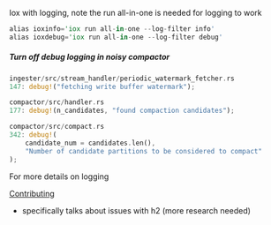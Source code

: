 Iox with logging, note the run all-in-one is needed for logging to work

```rust
alias ioxinfo='iox run all-in-one --log-filter info'
alias ioxdebug='iox run all-in-one --log-filter debug'
```

##### Turn off debug logging in noisy compactor

```rust
ingester/src/stream_handler/periodic_watermark_fetcher.rs
147: debug!("fetching write buffer watermark");

compactor/src/handler.rs
177: debug!(n_candidates, "found compaction candidates");

compactor/src/compact.rs
342: debug!(
    candidate_num = candidates.len(),
    "Number of candidate partitions to be considered to compact"
);
```

For more details on logging

[Contributing](https://github.com/influxdata/influxdb_iox/blob/main/CONTRIBUTING.md)

* specifically talks about issues with h2 (more research needed)
